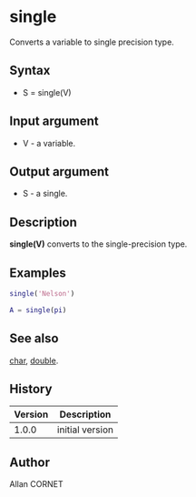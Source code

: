 

# single

Converts a variable to single precision type.

## Syntax

- S = single(V)

## Input argument

 - V - a variable.

## Output argument

 - S - a single.

## Description


  <p><b>single(V)</b> converts to the single-precision type.</p>


## Examples

```matlab
single('Nelson')
```
```matlab
A = single(pi)
```

## See also

[char](../string/char.md), [double](../double/double.md).
## History

|Version|Description|
|------|------|
|1.0.0|initial version|


## Author

Allan CORNET



